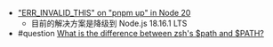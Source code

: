 - ["ERR_INVALID_THIS" on "pnpm up" in Node 20](https://github.com/pnpm/pnpm/issues/6424)
	- 目前的解决方案是降级到 Node.js 18.16.1 LTS
- #question [What is the difference between zsh's $path and $PATH?](https://superuser.com/questions/1447936/what-is-the-difference-between-zshs-path-and-path)